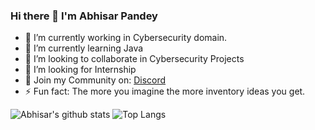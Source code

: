 ### Hi there 👋 I'm Abhisar Pandey

- 🔭 I’m currently working in Cybersecurity domain.
- 🌱 I’m currently learning Java
- 👯 I’m looking to collaborate in Cybersecurity Projects
- 🤔 I’m looking for Internship
- 💬 Join my Community on: [Discord](https://discord.gg/9R36JBJ/)
- ⚡ Fun fact: The more you imagine the more inventory ideas you get.

![Abhisar's github stats](https://github-readme-stats.vercel.app/api?username=imabhisarpandey&theme=light&show_icons=true&title_color=151515&icon_color=bb2acf&text_color=ff0000&bg_color=d0d0d0)
![Top Langs](https://github-readme-stats.vercel.app/api/top-langs/?username=imabhisarpandey&layout=compact&theme=light&show_icons=true&title_color=151515&icon_color=FFFFFF&text_color=ff0000&bg_color=d0d0d0)





